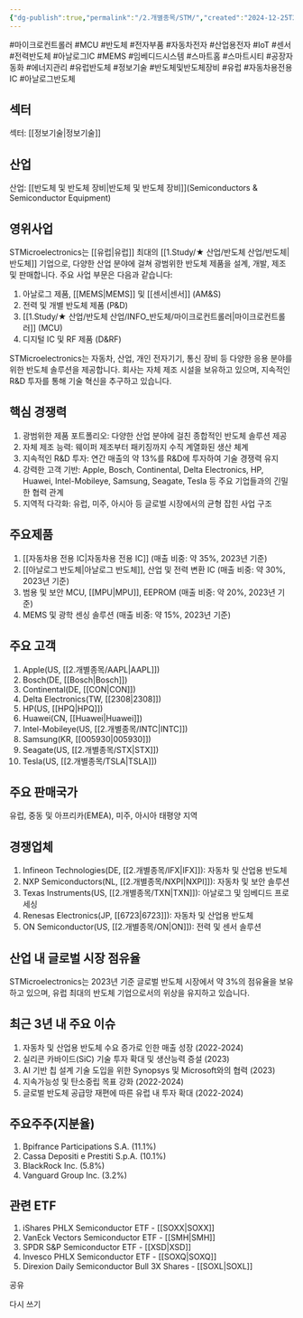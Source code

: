 ```yaml
---
{"dg-publish":true,"permalink":"/2.개별종목/STM/","created":"2024-12-25T21:44:16.161+09:00","updated":"2025-07-29T21:37:05.229+09:00"}
---
```


#마이크로컨트롤러 #MCU #반도체 #전자부품 #자동차전자 #산업용전자 #IoT #센서 #전력반도체 #아날로그IC #MEMS #임베디드시스템 #스마트홈 #스마트시티 #공장자동화 #에너지관리 #유럽반도체 #정보기술 #반도체및반도체장비 #유럽 #자동차용전용IC #아날로그반도체

## 섹터

섹터: [[정보기술\|정보기술]]

## 산업

산업: [[반도체 및 반도체 장비\|반도체 및 반도체 장비]](Semiconductors & Semiconductor Equipment)

## 영위사업

STMicroelectronics는 [[유럽\|유럽]] 최대의 [[1.Study/★ 산업/반도체 산업/반도체\|반도체]] 기업으로, 다양한 산업 분야에 걸쳐 광범위한 반도체 제품을 설계, 개발, 제조 및 판매합니다. 주요 사업 부문은 다음과 같습니다:

1. 아날로그 제품, [[MEMS\|MEMS]] 및 [[센서\|센서]] (AM&S)
2. 전력 및 개별 반도체 제품 (P&D)
3. [[1.Study/★ 산업/반도체 산업/INFO_반도체/마이크로컨트롤러\|마이크로컨트롤러]] (MCU)
4. 디지털 IC 및 RF 제품 (D&RF)

STMicroelectronics는 자동차, 산업, 개인 전자기기, 통신 장비 등 다양한 응용 분야를 위한 반도체 솔루션을 제공합니다. 회사는 자체 제조 시설을 보유하고 있으며, 지속적인 R&D 투자를 통해 기술 혁신을 추구하고 있습니다.

## 핵심 경쟁력

1. 광범위한 제품 포트폴리오: 다양한 산업 분야에 걸친 종합적인 반도체 솔루션 제공
2. 자체 제조 능력: 웨이퍼 제조부터 패키징까지 수직 계열화된 생산 체계
3. 지속적인 R&D 투자: 연간 매출의 약 13%를 R&D에 투자하여 기술 경쟁력 유지
4. 강력한 고객 기반: Apple, Bosch, Continental, Delta Electronics, HP, Huawei, Intel-Mobileye, Samsung, Seagate, Tesla 등 주요 기업들과의 긴밀한 협력 관계
5. 지역적 다각화: 유럽, 미주, 아시아 등 글로벌 시장에서의 균형 잡힌 사업 구조

## 주요제품

1. [[자동차용 전용 IC\|자동차용 전용 IC]] (매출 비중: 약 35%, 2023년 기준)
2. [[아날로그 반도체\|아날로그 반도체]], 산업 및 전력 변환 IC (매출 비중: 약 30%, 2023년 기준)
3. 범용 및 보안 MCU, [[MPU\|MPU]], EEPROM (매출 비중: 약 20%, 2023년 기준)
4. MEMS 및 광학 센싱 솔루션 (매출 비중: 약 15%, 2023년 기준)

## 주요 고객

1. Apple(US, [[2.개별종목/AAPL\|AAPL]])
2. Bosch(DE, [[Bosch\|Bosch]])
3. Continental(DE, [[CON\|CON]])
4. Delta Electronics(TW, [[2308\|2308]])
5. HP(US, [[HPQ\|HPQ]])
6. Huawei(CN, [[Huawei\|Huawei]])
7. Intel-Mobileye(US, [[2.개별종목/INTC\|INTC]])
8. Samsung(KR, [[005930\|005930]])
9. Seagate(US, [[2.개별종목/STX\|STX]])
10. Tesla(US, [[2.개별종목/TSLA\|TSLA]])

## 주요 판매국가

유럽, 중동 및 아프리카(EMEA), 미주, 아시아 태평양 지역

## 경쟁업체

1. Infineon Technologies(DE, [[2.개별종목/IFX\|IFX]]): 자동차 및 산업용 반도체
2. NXP Semiconductors(NL, [[2.개별종목/NXPI\|NXPI]]): 자동차 및 보안 솔루션
3. Texas Instruments(US, [[2.개별종목/TXN\|TXN]]): 아날로그 및 임베디드 프로세싱
4. Renesas Electronics(JP, [[6723\|6723]]): 자동차 및 산업용 반도체
5. ON Semiconductor(US, [[2.개별종목/ON\|ON]]): 전력 및 센서 솔루션

## 산업 내 글로벌 시장 점유율

STMicroelectronics는 2023년 기준 글로벌 반도체 시장에서 약 3%의 점유율을 보유하고 있으며, 유럽 최대의 반도체 기업으로서의 위상을 유지하고 있습니다.

## 최근 3년 내 주요 이슈

1. 자동차 및 산업용 반도체 수요 증가로 인한 매출 성장 (2022-2024)
2. 실리콘 카바이드(SiC) 기술 투자 확대 및 생산능력 증설 (2023)
3. AI 기반 칩 설계 기술 도입을 위한 Synopsys 및 Microsoft와의 협력 (2023)
4. 지속가능성 및 탄소중립 목표 강화 (2022-2024)
5. 글로벌 반도체 공급망 재편에 따른 유럽 내 투자 확대 (2022-2024)

## 주요주주(지분율)

1. Bpifrance Participations S.A. (11.1%)
2. Cassa Depositi e Prestiti S.p.A. (10.1%)
3. BlackRock Inc. (5.8%)
4. Vanguard Group Inc. (3.2%)

## 관련 ETF

1. iShares PHLX Semiconductor ETF - [[SOXX\|SOXX]]
2. VanEck Vectors Semiconductor ETF - [[SMH\|SMH]]
3. SPDR S&P Semiconductor ETF - [[XSD\|XSD]]
4. Invesco PHLX Semiconductor ETF - [[SOXQ\|SOXQ]]
5. Direxion Daily Semiconductor Bull 3X Shares - [[SOXL\|SOXL]]

공유

다시 쓰기